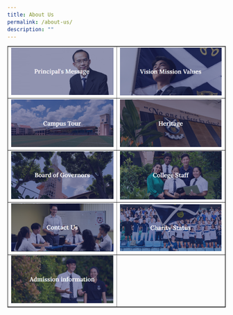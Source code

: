 ```yaml
---
title: About Us
permalink: /about-us/
description: ""
---
```

<table style="border-collapse: collapse; width: 100%;" border="1">
<tbody>
<tr>
<td style="width: 50%;"><a href="/about-us/principals-message"><img src="/images/au1.png"></a></td>
<td style="width: 50%;"><a href="/about-us/vision-mission-values"><img src="/images/au2.png"></a></td>
</tr>
<tr>
<td style="width: 50%;"><a href="/about-us/campus-tour"><img src="/images/au3.png"></a></td>
<td style="width: 50%;"><a href="/about-us/heritage"><img src="/images/au4.png"></a></td>
</tr>
<tr>
<td style="width: 50%;"><a href="/about-us/board-of-governors"><img src="/images/au5.png"></a></td>
	
<td style="width: 50%;"><a href="/about-us/college-staff/organization-chart"><img src="/images/au6.png"></a></td>
</tr>
<tr>
<td style="width: 50%;"><a href="/about-us/contact-us"><img src="/images/au7.png"></a></td>
<td style="width: 50%;"><a href="/about-us/charity-status"><img src="/images/au8.png"></a></td>
</tr>
<tr>
<td style="width: 50%;"><a href="/about-us/admission-information"><img src="/images/au9.png"></a></td>
<td style="width: 50%;">&nbsp;</td>
</tr>
</tbody>
</table>